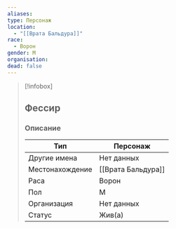 ```yaml
---
aliases: 
type: Персонаж
location:
  - "[[Врата Бальдура]]"
race:
  - Ворон
gender: М
organisation: 
dead: false
---
```


> [!infobox]
> 
> ## Фессир
> 
> ### Описание
> 
> | Тип | Персонаж |
> | --- | --- |
> | Другие имена| Нет данных |
> | Местонахождение | [[Врата Бальдура]] |
> | Раса | Ворон |
> | Пол | М |
> | Организация | Нет данных |
> | Статус | Жив(а) |

